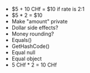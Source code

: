 * $5 + 10 CHf = $10 if rate is 2:1
* $5 * 2 = $10
* Make "amount" private
* Dollar side effects?
* Money rounding?
* Equals()
* GetHashCode()
* Equal null
* Equal object
* 5 CHf * 2 = 10 CHf